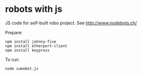# robots with js

JS code for self-built robo project. See http://www.nodebots.ch/

Prepare:

    npm install johnny-five
    npm install etherport-client
    npm install keypress

To run:

    node sumobot.js
